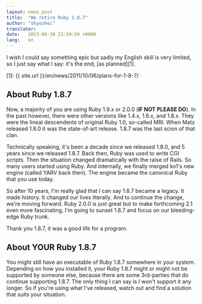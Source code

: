 ```yaml
---
layout: news_post
title:  "We retire Ruby 1.8.7"
author: "shyouhei"
translator:
date:   2013-06-30 23:59:59 +0000
lang:   en
---
```


I wish I could say something epic but sadly my English skill is very
limited, so I just say what I say: it's the end, [as planned][1].

[1]: {{ site.url }}/en/news/2011/10/06/plans-for-1-8-7/

## About Ruby 1.8.7

Now, a majority of you are using Ruby 1.9.x or 2.0.0 (**IF NOT PLEASE DO**).
In the past however, there were other versions like 1.4.x, 1.6.x, and 1.8.x.
They were the lineal descendents of original Ruby 1.0, so-called MRI.
When Matz released 1.8.0 it was the state-of-art release.  1.8.7 was
the last scion of that clan.

Technically speaking, it's been a decade since we released 1.8.0, and 5 years
since we released 1.8.7.  Back then, Ruby was used to write CGI scripts.
Then the situation changed dramatically with the raise of Rails.
So many users started using Ruby.  And internally, we finally merged
ko1's new engine (called YARV back then).  The engine became the
canonical Ruby that you use today.

So after 10 years, I'm really glad that I can say 1.8.7 became a legacy.
It made history.  It changed our lives literally.  And to continue the
change, we're moving forward.  Ruby 2.0.0 is just great but to make
forthcoming 2.1 even more fascinating, I'm going to sunset 1.8.7 and
focus on our bleeding-edge Ruby trunk.

Thank you 1.8.7, it was a good life for a program.

## About YOUR Ruby 1.8.7

You might still have an executable of Ruby 1.8.7 somewhere in your system.
Depending on how you installed it, your Ruby 1.8.7 might or might not be
supported by someone else, because there are some 3rd-parties that do
continue supporting 1.8.7.  The only thing I can say is _I_ won't support it
any longer.  So if you're using what I've released, watch out and find
a solution that suits your situation.
